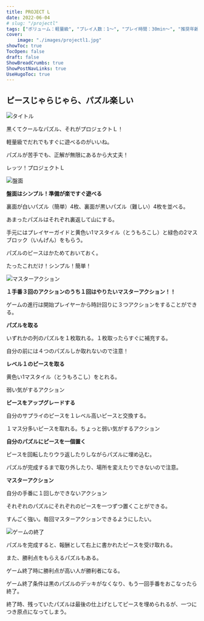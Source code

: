 ```yaml
---
title: PROJECT L
date: 2022-06-04
# slug: "/projectl"
tags: ["ボリューム：軽量級", "プレイ人数：1〜", "プレイ時間：30min〜", "推奨年齢：8〜", "ゲームシステム：パズル", "作者：Adam Spanel", "版権元：Hobby JAPAN"]
cover:
    image: "./images/projectl1.jpg"
showToc: true
TocOpen: false
draft: false
ShowBreadCrumbs: true
ShowPostNavLinks: true
UseHugoToc: true
---
```


## ピースじゃらじゃら、パズル楽しい

![タイトル](./images/projectl1.jpg)

黒くてクールなパズル、それがプロジェクトＬ！

軽量級でだれでもすぐに遊べるのがいいね。

パズルが苦手でも、正解が無限にあるから大丈夫！

レッツ！プロジェクトＬ

![盤面](./images/projectl2.jpg)

**盤面はシンプル！準備が楽ですぐ遊べる**

裏面が白いパズル（簡単）4枚、裏面が黒いパズル（難しい）4枚を並べる。

あまったパズルはそれぞれ裏返して山にする。

手元にはプレイヤーガイドと黄色い1マスタイル（とうもろこし）と緑色の2マスブロック（いんげん）をもらう。

パズルのピースはかためておいておく。

たったこれだけ！シンプル！簡単！

![マスターアクション](./images/projectl3.jpg)

**１手番３回のアクションのうち１回はやりたいマスターアクション！！**

ゲームの進行は開始プレイヤーから時計回りに３つアクションをすることができる。

**パズルを取る**

いずれかの列のパズルを１枚取れる。１枚取ったらすぐに補充する。

自分の前には４つのパズルしか取れないので注意！

**レベル１のピースを取る**

黄色い1マスタイル（とうもろこし）をとれる。

弱い気がするアクション

**ピースをアップグレードする**

自分のサプライのピースを１レベル高いピースと交換する。

１マス分多いピースを取れる。ちょっと弱い気がするアクション

**自分のパズルにピースを一個置く**

ピースを回転したりウラ返したりしながらパズルに埋め込む。

パズルが完成するまで取り外したり、場所を変えたりできないので注意。

**マスターアクション**

自分の手番に１回しかできないアクション

それぞれのパズルにそれぞれのピースを一つずつ置くことができる。

すんごく強い。毎回マスターアクションできるようにしたい。

![ゲームの終了](./images/projectl4.jpg)

パズルを完成すると、報酬として右上に書かれたピースを受け取れる。

また、勝利点をもらえるパズルもある。

ゲーム終了時に勝利点が高い人が勝利者になる。

ゲーム終了条件は黒のパズルのデッキがなくなり、もう一回手番をおこなったら終了。

終了時、残っていたパズルは最後の仕上げとしてピースを埋められるが、一つにつき原点になってしまう。

